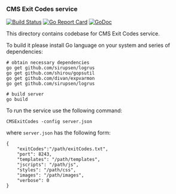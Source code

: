 ### CMS Exit Codes service

[![Build Status](https://travis-ci.org/vkuznet/CMSExitCodes.svg?branch=master)](https://travis-ci.org/vkuznet/CMSExitCodes)
[![Go Report Card](https://goreportcard.com/badge/github.com/vkuznet/CMSExitCodes)](https://goreportcard.com/report/github.com/vkuznet/CMSExitCodes)
[![GoDoc](https://godoc.org/github.com/vkuznet/CMSExitCodes?status.svg)](https://godoc.org/github.com/vkuznet/CMSExitCodes)

This directory contains codebase for CMS Exit Codes service.

To build it please install Go language on your system
and series of dependencies:

```
# obtain necessary dependencies
go get github.com/sirupsen/logrus
go get github.com/shirou/gopsutil
go get github.com/divan/expvarmon
go get github.com/sirupsen/logrus

# build server
go build
```

To run the service use the following command:
```
CMSExitCodes -config server.json
```
where `server.json` has the following form:
```
{
    "exitCodes":"/path/exitCodes.txt",
    "port": 8243,
    "templates": "/path/templates",
    "jscripts": "/path/js",
    "styles": "/path/css",
    "images": "/path/images",
    "verbose": 0
}
```
